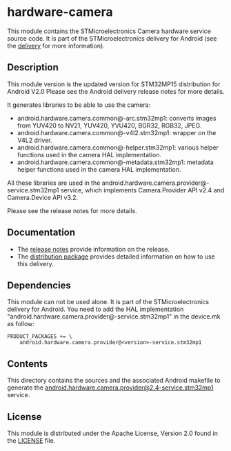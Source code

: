 # hardware-camera #

This module contains the STMicroelectronics Camera hardware service source code.
It is part of the STMicroelectronics delivery for Android (see the [delivery][] for more information).

[delivery]: https://wiki.st.com/stm32mpu/wiki/STM32MP15_distribution_for_Android_release_note_-_v2.0.0

## Description ##

This module version is the updated version for STM32MP15 distribution for Android V2.0
Please see the Android delivery release notes for more details.

It generates libraries to be able to use the camera:
* android.hardware.camera.common@<version>-arc.stm32mp1: converts images from YUV420 to NV21, YUV420, YVU420, BGR32, RGB32, JPEG.
* android.hardware.camera.common@<version>-v4l2.stm32mp1: wrapper on the V4L2 driver.
* android.hardware.camera.common@<version>-helper.stm32mp1: various helper functions used in the camera HAL implementation.
* android.hardware.camera.common@<version>-metadata.stm32mp1: metadata helper functions used in the camera HAL implementation.

All these libraries are used in the android.hardware.camera.provider@<version>-service.stm32mp1 service, which implements Camera.Provider API v2.4 and Camera.Device API v3.2.

Please see the release notes for more details.

## Documentation ##

* The [release notes][] provide information on the release.
* The [distribution package][] provides detailed information on how to use this delivery.

[release notes]: https://wiki.st.com/stm32mpu/wiki/STM32MP15_distribution_for_Android_release_note_-_v2.0.0
[distribution package]: https://wiki.st.com/stm32mpu/wiki/STM32MP1_Distribution_Package_for_Android

## Dependencies ##

This module can not be used alone. It is part of the STMicroelectronics delivery for Android.
You need to add the HAL implementation "android.hardware.camera.provider@<version>-service.stm32mp1" in the device.mk as follow:
```
PRODUCT_PACKAGES += \
	android.hardware.camera.provider@<version>-service.stm32mp1
```

## Contents ##

This directory contains the sources and the associated Android makefile to generate the android.hardware.camera.provider@2.4-service.stm32mp1 service.

## License ##

This module is distributed under the Apache License, Version 2.0 found in the [LICENSE](./LICENSE) file.
